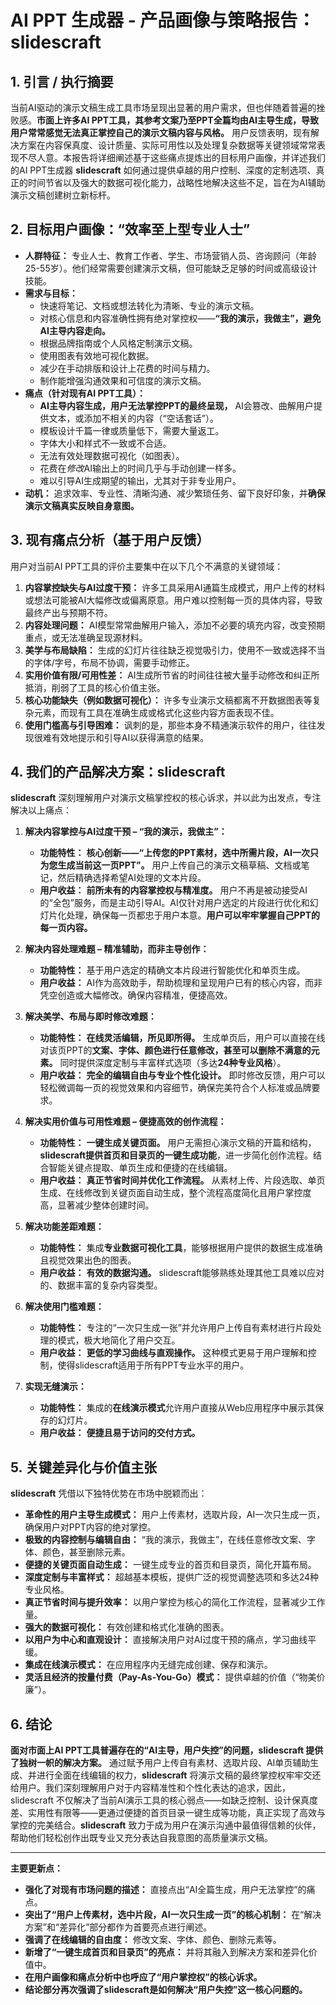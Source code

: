 # AI PPT 生成器 - 产品画像与策略报告：slidescraft

## 1. 引言 / 执行摘要

当前AI驱动的演示文稿生成工具市场呈现出显著的用户需求，但也伴随着普遍的挫败感。**市面上许多AI PPT工具，其参考文案乃至PPT全篇均由AI主导生成，导致用户常常感觉无法真正掌控自己的演示文稿内容与风格。** 用户反馈表明，现有解决方案在内容保真度、设计质量、实际可用性以及处理复杂数据等关键领域常常表现不尽人意。本报告将详细阐述基于这些痛点提炼出的目标用户画像，并详述我们的AI PPT生成器 **slidescraft** 如何通过提供卓越的用户控制、深度的定制选项、真正的时间节省以及强大的数据可视化能力，战略性地解决这些不足，旨在为AI辅助演示文稿创建树立新标杆。

## 2. 目标用户画像：“效率至上型专业人士”

*   **人群特征：** 专业人士、教育工作者、学生、市场营销人员、咨询顾问（年龄25-55岁）。他们经常需要创建演示文稿，但可能缺乏足够的时间或高级设计技能。
*   **需求与目标：**
    *   快速将笔记、文档或想法转化为清晰、专业的演示文稿。
    *   对核心信息和内容准确性拥有绝对掌控权——**“我的演示，我做主”，避免AI主导内容走向。**
    *   根据品牌指南或个人风格定制演示文稿。
    *   使用图表有效地可视化数据。
    *   减少在手动排版和设计上花费的时间与精力。
    *   制作能增强沟通效果和可信度的演示文稿。
*   **痛点（针对现有AI PPT工具）：**
    *   **AI主导内容生成，用户无法掌控PPT的最终呈现，** AI会篡改、曲解用户提供文本，或添加不相关的内容（“空话套话”）。
    *   模板设计千篇一律或质量低下，需要大量返工。
    *   字体大小和样式不一致或不合适。
    *   无法有效处理数据可视化（如图表）。
    *   花费在*修改*AI输出上的时间几乎与手动创建一样多。
    *   难以引导AI生成期望的输出，尤其对于非专业用户。
*   **动机：** 追求效率、专业性、清晰沟通、减少繁琐任务、留下良好印象，并**确保演示文稿真实反映自身意图。**

## 3. 现有痛点分析（基于用户反馈）

用户对当前AI PPT工具的评价主要集中在以下几个不满意的关键领域：

1.  **内容掌控缺失与AI过度干预：** 许多工具采用AI通篇生成模式，用户上传的材料或想法可能被AI大幅修改或偏离原意。用户难以控制每一页的具体内容，导致最终产出与预期不符。
2.  **内容处理问题：** AI模型常常曲解用户输入，添加不必要的填充内容，改变预期重点，或无法准确呈现源材料。
3.  **美学与布局缺陷：** 生成的幻灯片往往缺乏视觉吸引力，使用不一致或选择不当的字体/字号，布局不协调，需要手动修正。
4.  **实用价值有限/可用性差：** AI生成所节省的时间往往被大量手动修改和纠正所抵消，削弱了工具的核心价值主张。
5.  **核心功能缺失（例如数据可视化）：** 许多专业演示文稿都离不开数据图表等复杂元素，而现有工具在准确生成或格式化这些内容方面表现不佳。
6.  **使用门槛高与引导困难：** 讽刺的是，那些本身不精通演示软件的用户，往往发现很难有效地提示和引导AI以获得满意的结果。

## 4. 我们的产品解决方案：slidescraft

**slidescraft** 深刻理解用户对演示文稿掌控权的核心诉求，并以此为出发点，专注解决以上痛点：

1.  **解决内容掌控与AI过度干预 – “我的演示，我做主”：**
    *   **功能特性：** **核心创新——“上传您的PPT素材，选中所需片段，AI一次只为您生成当前这一页PPT”。** 用户上传自己的演示文稿草稿、文档或笔记，然后精确选择希望AI处理的文本片段。
    *   **用户收益：** **前所未有的内容掌控权与精准度。** 用户不再是被动接受AI的“全包”服务，而是主动引导AI。AI仅针对用户选定的片段进行优化和幻灯片化处理，确保每一页都忠于用户本意。**用户可以牢牢掌握自己PPT的每一页内容。**

2.  **解决内容处理难题 – 精准辅助，而非主导创作：**
    *   **功能特性：** 基于用户选定的精确文本片段进行智能优化和单页生成。
    *   **用户收益：** AI作为高效助手，帮助梳理和呈现用户已有的核心内容，而非凭空创造或大幅修改。确保内容精准，便捷高效。

3.  **解决美学、布局与即时修改难题：**
    *   **功能特性：** **在线灵活编辑，所见即所得。** 生成单页后，用户可以直接在线对该页PPT的**文案、字体、颜色进行任意修改，甚至可以删除不满意的元素。** 同时提供深度定制与丰富样式选项（多达**24种专业风格**）。
    *   **用户收益：** **完全的编辑自由与专业个性化设计。** 即时修改反馈，用户可以轻松微调每一页的视觉效果和内容细节，确保完美符合个人标准或品牌要求。

4.  **解决实用价值与可用性难题 – 便捷高效的创作流程：**
    *   **功能特性：** **一键生成关键页面。** 用户无需担心演示文稿的开篇和结构，**slidescraft提供首页和目录页的一键生成功能**，进一步简化创作流程。结合智能关键点提取、单页生成和便捷的在线编辑。
    *   **用户收益：** **真正节省时间并优化工作流程。** 从素材上传、片段选取、单页生成、在线修改到关键页面自动生成，整个流程高度简化且用户掌控度高，显著减少整体创建时间。

5.  **解决功能差距难题：**
    *   **功能特性：** 集成**专业数据可视化工具**，能够根据用户提供的数据生成准确且视觉效果出色的图表。
    *   **用户收益：** **有效的数据沟通。** slidescraft能够熟练处理其他工具难以应对的、数据丰富的复杂内容类型。

6.  **解决使用门槛难题：**
    *   **功能特性：** 专注的“一次只生成一张”并允许用户上传自有素材进行片段处理的模式，极大地简化了用户交互。
    *   **用户收益：** **更低的学习曲线与直观操作。** 这种模式更易于用户理解和控制，使得slidescraft适用于所有PPT专业水平的用户。

7.  **实现无缝演示：**
    *   **功能特性：** 集成的**在线演示模式**允许用户直接从Web应用程序中展示其保存的幻灯片。
    *   **用户收益：** **便捷且易于访问的交付方式。**

## 5. 关键差异化与价值主张

**slidescraft** 凭借以下独特优势在市场中脱颖而出：

*   **革命性的用户主导生成模式：** 用户上传素材，选取片段，AI一次只生成一页，确保用户对PPT内容的绝对掌控。
*   **极致的内容控制与编辑自由：** “我的演示，我做主”，在线任意修改文案、字体、颜色，甚至删除元素。
*   **便捷的关键页面自动生成：** 一键生成专业的首页和目录页，简化开篇布局。
*   **深度定制与丰富样式：** 超越基本模板，提供广泛的视觉调整选项和多达24种专业风格。
*   **真正节省时间与提升效率：** 以用户掌控为核心的简化工作流程，显著减少工作量。
*   **强大的数据可视化：** 有效创建和格式化准确的图表。
*   **以用户为中心和直观设计：** 直接解决用户对AI过度干预的痛点，学习曲线平缓。
*   **集成在线演示模式：** 在应用程序内无缝完成创建、保存和演示。
*   **灵活且经济的按量付费（Pay-As-You-Go）模式：** 提供卓越的价值（“物美价廉”）。

## 6. 结论

**面对市面上AI PPT工具普遍存在的“AI主导，用户失控”的问题，slidescraft 提供了独树一帜的解决方案。** 通过赋予用户上传自有素材、选取片段、AI单页辅助生成、并进行全面在线编辑的权力，**slidescraft** 将演示文稿的最终掌控权牢牢交还给用户。我们深刻理解用户对于内容精准性和个性化表达的追求，因此，slidescraft 不仅解决了当前AI演示工具的核心弱点——如缺乏控制、设计保真度差、实用性有限等——更通过便捷的首页目录一键生成等功能，真正实现了高效与掌控的完美结合。**slidescraft** 致力于成为用户在演示沟通中最值得信赖的伙伴，帮助他们轻松创作出既专业又充分表达自我意图的高质量演示文稿。

---

**主要更新点：**

*   **强化了对现有市场问题的描述：** 直接点出“AI全篇生成，用户无法掌控”的痛点。
*   **突出了“用户上传素材，选中片段，AI一次只生成一页”的核心机制：** 在“解决方案”和“差异化”部分都作为首要亮点进行阐述。
*   **强调了在线编辑的自由度：** 修改文案、字体、颜色、删除元素等。
*   **新增了“一键生成首页和目录页”的亮点：** 并将其融入到解决方案和差异化价值中。
*   **在用户画像和痛点分析中也呼应了“用户掌控权”的核心诉求。**
*   **结论部分再次强调了slidescraft是如何解决“用户失控”这一核心问题的。**